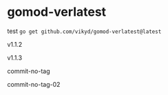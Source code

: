 # gomod-verlatest
test `go get github.com/vikyd/gomod-verlatest@latest`

v1.1.2

v1.1.3

commit-no-tag

commit-no-tag-02

